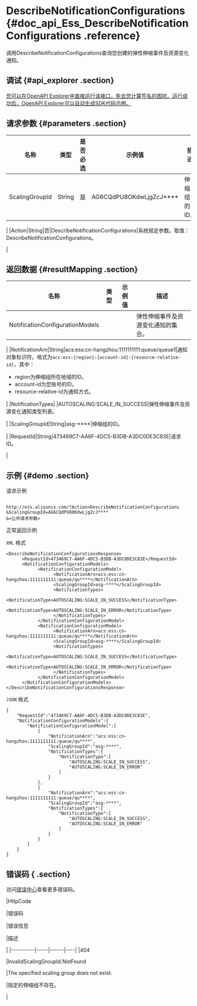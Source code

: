 # DescribeNotificationConfigurations {#doc_api_Ess_DescribeNotificationConfigurations .reference}

调用DescribeNotificationConfigurations查询您创建的弹性伸缩事件及资源变化通知。

## 调试 {#api_explorer .section}

[您可以在OpenAPI Explorer中直接运行该接口，免去您计算签名的困扰。运行成功后，OpenAPI Explorer可以自动生成SDK代码示例。](https://api.aliyun.com/#product=Ess&api=DescribeNotificationConfigurations&type=RPC&version=2014-08-28)

## 请求参数 {#parameters .section}

|名称|类型|是否必选|示例值|描述|
|--|--|----|---|--|
|ScalingGroupId|String|是|AG6CQdPU8OKdwLjgZcJ\*\*\*\*|伸缩组的ID。

 |
|Action|String|否|DescribeNotificationConfigurations|系统规定参数。取值：DescribeNotificationConfigurations。

 |

## 返回数据 {#resultMapping .section}

|名称|类型|示例值|描述|
|--|--|---|--|
|NotificationConfigurationModels| | |弹性伸缩事件及资源变化通知的集合。

 |
|NotificationArn|String|acs:ess:cn-hangzhou:1111111111:queue/queue1|通知对象标识符。格式为`acs:ess:{region}:{account-id}:{resource-relative-id}`，其中：

 -   region为伸缩组所在地域的ID。
-   account-id为您账号的ID。
-   resource-relative-id为通知方式。

 |
|NotificationTypes| |AUTOSCALING:SCALE\_IN\_SUCCESS|弹性伸缩事件及资源变化通知类型列表。

 |
|ScalingGroupId|String|asg-\*\*\*\*|伸缩组的ID。

 |
|RequestId|String|473469C7-AA6F-4DC5-B3DB-A3DC0DE3C83E|请求ID。

 |

## 示例 {#demo .section}

请求示例

``` {#request_demo}

http://ess.aliyuncs.com/?Action=DescribeNotificationConfigurations
&ScalingGroupId=AG6CQdPU8OKdwLjgZcJ****
&<公共请求参数>

```

正常返回示例

`XML` 格式

``` {#xml_return_success_demo}
<DescribeNotificationConfigurationsResponse>
      <RequestId>473469C7-AA6F-4DC5-B3DB-A3DC0DE3C83E</RequestId>
      <NotificationConfigurationModels>
            <NotificationConfigurationModel>
                  <NotificationArn>acs:ess:cn-hangzhou:1111111111:queue/qu****</NotificationArn>
                  <ScalingGroupId>asg-****</ScalingGroupId>
                  <NotificationTypes>
                        <NotificationType>AUTOSCALING:SCALE_IN_SUCCESS</NotificationType>
                        <NotificationType>AUTOSCALING:SCALE_IN_ERROR</NotificationType>
                  </NotificationTypes>
            </NotificationConfigurationModel>
            <NotificationConfigurationModel>
                  <NotificationArn>acs:ess:cn-hangzhou:1111111111:queue/qu****</NotificationArn>
                  <ScalingGroupId>asg-****</ScalingGroupId>
                  <NotificationTypes>
                        <NotificationType>AUTOSCALING:SCALE_IN_SUCCESS</NotificationType>
                        <NotificationType>AUTOSCALING:SCALE_IN_ERROR</NotificationType>
                  </NotificationTypes>
            </NotificationConfigurationModel>
      </NotificationConfigurationModels>
</DescribeNotificationConfigurationsResponse>
```

`JSON` 格式

``` {#json_return_success_demo}
{
	"RequestId":"473469C7-AA6F-4DC5-B3DB-A3DC0DE3C83E",
	"NotificationConfigurationModels":{
		"NotificationConfigurationModel":[
			{
				"NotificationArn":"acs:ess:cn-hangzhou:1111111111:queue/qu****",
				"ScalingGroupId":"asg-****",
				"NotificationTypes":{
					"NotificationType":[
						"AUTOSCALING:SCALE_IN_SUCCESS",
						"AUTOSCALING:SCALE_IN_ERROR"
					]
				}
			},
			{
				"NotificationArn":"acs:ess:cn-hangzhou:1111111111:queue/qu****",
				"ScalingGroupId":"asg-****",
				"NotificationTypes":{
					"NotificationType":[
						"AUTOSCALING:SCALE_IN_SUCCESS",
						"AUTOSCALING:SCALE_IN_ERROR"
					]
				}
			}
		]
	}
}
```

## 错误码 { .section}

访问[错误中心](https://error-center.aliyun.com/status/product/Ess)查看更多错误码。

|HttpCode

|错误码

|错误信息

|描述

|
|----------|-----|------|----|
|404

|InvalidScalingGroupId.NotFound

|The specified scaling group does not exist.

|指定的伸缩组不存在。

|

